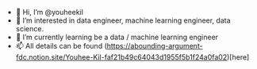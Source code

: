 - 👋 Hi, I’m @youheekil
- 👀 I’m interested in data engineer, machine learning engineer, data science. 
- 🌱 I’m currently learning be a data / machine learning engineer 
- 📫 All details can be found (https://abounding-argument-fdc.notion.site/Youhee-Kil-faf21b49c64043d1955f5b1f24a0fa02)[here]

<!---
youheekil/youheekil is a ✨ special ✨ repository because its `README.md` (this file) appears on your GitHub profile.
You can click the Preview link to take a look at your changes.
--->

